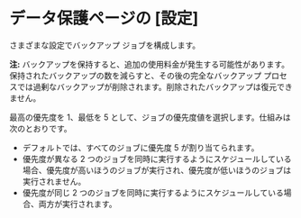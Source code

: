 データ保護ページの \[設定\]
===========================

さまざまな設定でバックアップ ジョブを構成します。

**注:** バックアップを保持すると、追加の使用料金が発生する可能性があります。保持されたバックアップの数を減らすと、その後の完全なバックアップ プロセスでは過剰なバックアップが削除されます。削除されたバックアップは復元できません。

最高の優先度を 1、最低を 5 として、ジョブの優先度値を選択します。仕組みは次のとおりです。

-   デフォルトでは、すべてのジョブに優先度 5 が割り当てられます。
-   優先度が異なる 2 つのジョブを同時に実行するようにスケジュールしている場合、優先度が高いほうのジョブが実行され、優先度が低いほうのジョブは実行されません。
-   優先度が同じ 2 つのジョブを同時に実行するようにスケジュールしている場合、両方が実行されます。
